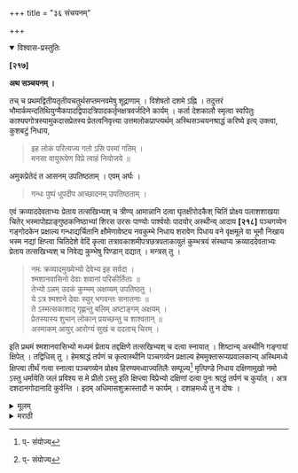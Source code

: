 +++
title = "३६ संचयनम्"

+++


<details open><summary>विश्वास-प्रस्तुतिः</summary>

**[२१७]**

**अथ सञ्चयनम् ।**

तच् च प्रथमद्वितीयतृतीयचतुर्थसप्तमनवमेषु शूद्राणाम् । विशेषतो दशमे ऽह्नि । तदुत्तरं भौमार्कमन्दतिथियुग्मैकपादद्विपादत्रिपादकर्तृनक्षत्रवर्जदिने कार्यम् । कर्ता देशकालौ स्मृत्वा स्वपितुः काश्यपगोत्रस्यामुकदासप्रेतस्य प्रेतत्वनिवृत्त्या उत्तमलोकप्राप्त्यर्थम् अस्थिसञ्चयनश्राद्धं करिष्ये इत्य् उक्त्वा, कुशबटुं निधाय, 

> इह लोकं परित्यज्य गतो ऽसि परमां गतिम् ।  
मनसा वायुरूपेण विप्रे त्वाहं नियोजये ॥

अमुकप्रेतेदं त आसनम् उपतिष्ठताम् । एवम् अर्घः । 

> गन्धः पुष्पं धूपदीप आच्छादनम् उपतिष्ठताम् ।

एवं क्रव्याददेवताभ्यः प्रेताय तत्सखिभ्यश् च त्रीण्य् आमान्नानि दत्वा घृतक्षीरोदकैश् चितिं प्रोक्ष्य पलाशशाखया चितेर् भस्मापोह्याङ्गुष्ठकनिष्ठाभ्यां शिरस उरसः पाण्योः पार्श्वयोः पादयोर् अस्थीन्य् आदाय **[२१८]** पञ्चगव्येन गङ्गोदकेन प्रक्षाल्य गन्धाद्यर्चितानि क्षौमेणावेष्ट्य नवकुम्भे निधाय शरावेण पिधाय वने वृक्षमूले वा भूमौ निखाय भस्म नद्यां क्षिप्त्वा चितिदेशे वेदिं कृत्वा तत्रावकाशमीपत्रछत्रपताकायुतं कुम्भत्रयं संस्थाप्य क्रव्याददेवताभ्यः प्रेताय तत्सखिभ्यश् च निवेद्य कुम्भेषु पिण्डान् दद्यात् । मन्त्रस् तु । 

> नमः क्रव्यादमुख्येभ्यो देवेभ्य इह सर्वदा ।  
श्मशानवासिनो देवाः शवानां परिकीर्तिताः ॥  
तेभ्यो ऽन्नम् उदकं कुम्भम् अक्षय्यम् उपतिष्ठतु ।  
ये ऽत्र श्मशाने देवाः स्युर् भगवन्तः सनातनाः ॥  
ते ऽस्मत्सकाशाद् गृह्णन्तु बलिम् अष्टाङ्गम् अक्षयम् ।  
प्रेतस्यास्य शुभान् लोकान् प्रयच्छन्तु च शाश्वतान् ॥  
अस्माकम् आयुर् आरोग्यं सुखं च ददताच् चिरम् ।

इति प्रथमं श्मशानवासिभ्यो मध्यमं प्रेताय तद्दक्षिणे तत्सखिभ्यश् च दत्वा स्नायात् । शिष्टान्य् अस्थीनि गङ्गायां क्षिपेत् । तद्विधिस् तु । हेमश्राद्धं तर्पणं च कृत्वास्थीनि पञ्चगव्येन प्रक्षाल्य हेममुक्तारूप्यप्रवालकान्य् अस्थिमध्ये क्षिप्त्वा तीर्थं गत्वा स्नात्वा पञ्चगव्येन प्रोक्ष्य हिरण्यमध्वाज्यतिलैः सम्पूज्य[^८१] मृत्पिण्डे निधाय दक्षिणामुखो नमो ऽस्तु धर्मायेति जलं प्रविश्य स मे प्रीतो ऽस्तु इति क्षिप्त्वा विप्रेभ्यो दक्षिणां दत्वा पुनः श्राद्धं तर्पणं च कुर्यात् । अत्र दशदानगोदानादि कुर्वन्ति । इदम् अधिमासशुक्रास्तादौ न कार्यम् । दशाहमध्ये तु न दोषः । 

[^८१]:
     प्- संयोज्य
</details>

<details><summary>मूलम्</summary>

**[२१७]**

**अथ सञ्चयनम् ।**

तच् च प्रथमद्वितीयतृतीयचतुर्थसप्तमनवमेषु शूद्राणाम् । विशेषतो दशमे ऽह्नि । तदुत्तरं भौमार्कमन्दतिथियुग्मैकपादद्विपादत्रिपादकर्तृनक्षत्रवर्जदिने कार्यम् । कर्ता देशकालौ स्मृत्वा स्वपितुः काश्यपगोत्रस्यामुकदासप्रेतस्य प्रेतत्वनिवृत्त्या उत्तमलोकप्राप्त्यर्थम् अस्थिसञ्चयनश्राद्धं करिष्ये इत्य् उक्त्वा, कुशबटुं निधाय, 

> इह लोकं परित्यज्य गतो ऽसि परमां गतिम् ।  
मनसा वायुरूपेण विप्रे त्वाहं नियोजये ॥

अमुकप्रेतेदं त आसनम् उपतिष्ठताम् । एवम् अर्घः । 

> गन्धः पुष्पं धूपदीप आच्छादनम् उपतिष्ठताम् ।

एवं क्रव्याददेवताभ्यः प्रेताय तत्सखिभ्यश् च त्रीण्य् आमान्नानि दत्वा घृतक्षीरोदकैश् चितिं प्रोक्ष्य पलाशशाखया चितेर् भस्मापोह्याङ्गुष्ठकनिष्ठाभ्यां शिरस उरसः पाण्योः पार्श्वयोः पादयोर् अस्थीन्य् आदाय **[२१८]** पञ्चगव्येन गङ्गोदकेन प्रक्षाल्य गन्धाद्यर्चितानि क्षौमेणावेष्ट्य नवकुम्भे निधाय शरावेण पिधाय वने वृक्षमूले वा भूमौ निखाय भस्म नद्यां क्षिप्त्वा चितिदेशे वेदिं कृत्वा तत्रावकाशमीपत्रछत्रपताकायुतं कुम्भत्रयं संस्थाप्य क्रव्याददेवताभ्यः प्रेताय तत्सखिभ्यश् च निवेद्य कुम्भेषु पिण्डान् दद्यात् । मन्त्रस् तु । 

> नमः क्रव्यादमुख्येभ्यो देवेभ्य इह सर्वदा ।  
श्मशानवासिनो देवाः शवानां परिकीर्तिताः ॥  
तेभ्यो ऽन्नम् उदकं कुम्भम् अक्षय्यम् उपतिष्ठतु ।  
ये ऽत्र श्मशाने देवाः स्युर् भगवन्तः सनातनाः ॥  
ते ऽस्मत्सकाशाद् गृह्णन्तु बलिम् अष्टाङ्गम् अक्षयम् ।  
प्रेतस्यास्य शुभान् लोकान् प्रयच्छन्तु च शाश्वतान् ॥  
अस्माकम् आयुर् आरोग्यं सुखं च ददताच् चिरम् ।

इति प्रथमं श्मशानवासिभ्यो मध्यमं प्रेताय तद्दक्षिणे तत्सखिभ्यश् च दत्वा स्नायात् । शिष्टान्य् अस्थीनि गङ्गायां क्षिपेत् । तद्विधिस् तु । हेमश्राद्धं तर्पणं च कृत्वास्थीनि पञ्चगव्येन प्रक्षाल्य हेममुक्तारूप्यप्रवालकान्य् अस्थिमध्ये क्षिप्त्वा तीर्थं गत्वा स्नात्वा पञ्चगव्येन प्रोक्ष्य हिरण्यमध्वाज्यतिलैः सम्पूज्य[^८१] मृत्पिण्डे निधाय दक्षिणामुखो नमो ऽस्तु धर्मायेति जलं प्रविश्य स मे प्रीतो ऽस्तु इति क्षिप्त्वा विप्रेभ्यो दक्षिणां दत्वा पुनः श्राद्धं तर्पणं च कुर्यात् । अत्र दशदानगोदानादि कुर्वन्ति । इदम् अधिमासशुक्रास्तादौ न कार्यम् । दशाहमध्ये तु न दोषः । 

[^८१]:
     प्- संयोज्य 

</details>

<details><summary>मराठी</summary>

यानन्तर अस्थिसञ्चयन साङ्गतो. 

ते १ । २ । ३ । ४ । ७ अथवा ९ व्या दिवसी व शूद्रास विशेषतः १० वे दिवसी विहित आहे. तदनन्तर-मङ्गळ, रवि, शनि हे वार; तिथियुग्म; एकपाद, द्विपाद, त्रिपाद, व कयाचें जन्मनक्षत्र या दिवसीं करूं नये. कत्याने देशकालादि स्मरून,

> अस्मत्पितुः काश्यपगोत्रस्यामुकदासप्रेतस्य प्रेतत्वनिवृत्या उत्तमलोकप्राप्त्यर्थम् अस्थिसञ्चयनश्राद्धं करिष्ये । 

असें ह्मणून पात्रांवर दर्भवटु ठेवून,-

> इहलोकं परित्यज्य गतोऽसि परमां गतिम् ॥  
मनसा वायुरूपेण विप्रे त्वाहं नियोजये ॥ १ ॥ 

अमुक तेदं त आसनमुपतिष्ठताम् ह्मणून आसन, व असेम्च अर्घ्य, गन्ध, पुष्प, धूप, दीप, आणि आच्छादनादि देऊन, असेन क्रव्याद देवता, प्रेत व त्याचे मित्र याम्स एकेक आमान्न देऊ न, तूप, दूध व उदकान्नी चितेवर प्रोक्षुन, पळसाच्या ढापीने वस्त्र दूर करून आङ्गठा, व करङ्गळी, या २ बोटान्नी मस्तक, उर, २ हात, २ पाश्चे, २ पाय याञ्ची अस्थि घेऊन, ती पञ्चगव्याने व गन्धोदकाने धुवून, गन्धाधुपचारान्नी पूजून रेशमी वस्त्राम्त गुण्डाळून नव्या कुम्भाम्त ठेवून, शरावाने (मालटी) झाङ्कून, वृक्षमूली किंवा अन्यत्र भूमीत पुरावी, चिताभम्म नदीत टाकून, तेथें वेदि करून, शमीपत्र, छत्री व पताका यान्नी युक्त ३ कुम्भ ठेवून, क्रव्याद देवता, प्रेत व त्याचे सखे याम्स एकेक कुम्भ देऊन, त्यांवर पुढील मत्रान्नी पिण्ड द्यावे. ते मन्त्र-

> नमः क्रव्यादमुख्येभ्यो देवेभ्य इह सर्वदा ॥  
स्मशानवासिनो देवाः शवानां परिकीर्तिताः ॥ १ ॥  
तेभ्योन्नमुदकं कुम्भमक्षय्यमुपतिष्ठतु ॥  
येत्र स्मशाने देवाः स्युर्भगवन्तः सनातनाः ॥ २ ॥  
तेऽस्मत्सकाशाद्गृह्णन्तु बलिमष्टाङ्गमक्षयम् ॥  
प्रेतस्यास्य शुभान्लोकान्प्रयच्छन्तु च शाश्वतान् ॥ ३ ॥  
अस्माकमायुरारोग्यं सुखं च ददताच्चिरम् ॥ 

यान्नी म्मशानस्थ देवताम्स पहिला व प्रेतास २ रा, त्याच्या दक्षिणेम प्रेतस ख्याम्स ३ रा देऊन, स्नान करावे. पुरलेली अम्थि गङ्गेत टाकावी. त्याचा विधि पुढे लि हितो. तो असा की-आधी हेमश्राद्ध व तर्पण करून, ती पञ्चगव्याने धुवून, त्याम्त सोने, मोती, रुपे व पोवळे ही घालून, मोठ्या नियमाने तीर्थावर जाउन, ती पञ्चगव्याने प्रोक्षुन, सोने, मध, तूप व तीळ यान्नी संयुक्त करून, मातीच्या गोळ्याम्त घालून हाताम्त घेऊन दक्षिणाभिमुख-"नमोऽस्तु धर्माय" ह्मणून उदकाम्त प्रवेश करून,-"स मे प्री तोस्तु" ह्मणून तो गोळा तीत टाकावा. मग विप्राम्स दक्षिणा देउन तर्पण व श्राद्ध करावेम्. येथे दशदानादि व गोदानादि करितात. हे अधिकमास व गुरुशुक्रास्तादिकाम्त करूं नये. पहिल्या १० दिवसाम्त त्याञ्चा दोष नाही. 
</details>